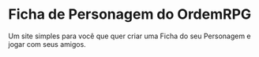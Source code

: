 # Ficha de Personagem do OrdemRPG
Um site simples para você que quer criar uma Ficha do seu Personagem e jogar com seus amigos.
